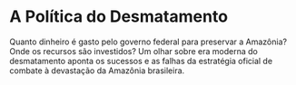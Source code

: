 # A Política do Desmatamento

Quanto dinheiro é gasto pelo governo federal para preservar a Amazônia? Onde os recursos são investidos? Um olhar sobre era moderna do desmatamento aponta os sucessos e as falhas da estratégia oficial de combate à devastação da Amazônia brasileira.